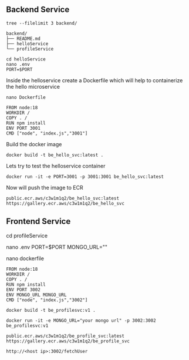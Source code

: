 ## Backend Service

```
tree --filelimit 3 backend/
```
```
backend/
├── README.md
├── helloService  
└── profileService  
```

```
cd helloService
nano .env
PORT=$PORT
```
Inside the helloservice create a Dockerfile which will help to containerize the hello microservice
```
nano Dockerfile
```
```
FROM node:18
WORKDIR /
COPY . /
RUN npm install
ENV PORT 3001
CMD ["node", "index.js","3001"]
```
Build the docker image
```
docker build -t be_hello_svc:latest .
```
Lets try to test the helloservice container
```
docker run -it -e PORT=3001 -p 3001:3001 be_hello_svc:latest
```
Now will push the image to ECR
```
public.ecr.aws/c3w1m1q2/be_hello_svc:latest
https://gallery.ecr.aws/c3w1m1q2/be_hello_svc
```





## Frontend Service

cd profileService

nano .env
PORT=$PORT
MONGO_URL=""


nano dockerfile
```
FROM node:18
WORKDIR /
COPY . /
RUN npm install
ENV PORT 3002
ENV MONGO_URL MONGO_URL
CMD ["node", "index.js","3002"]
```
```
docker build -t be_profilesvc:v1 .
```

```
docker run -it -e MONGO_URL="your mongo url" -p 3002:3002 be_profilesvc:v1
```
```
public.ecr.aws/c3w1m1q2/be_profile_svc:latest
https://gallery.ecr.aws/c3w1m1q2/be_profile_svc
```
```
http://<host ip>:3002/fetchUser
```
